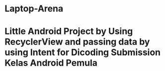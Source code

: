 <h1>Laptop-Arena</h1>
<h1>Little Android Project by Using RecyclerView and passing data by using Intent for Dicoding Submission Kelas Android Pemula</h1>
